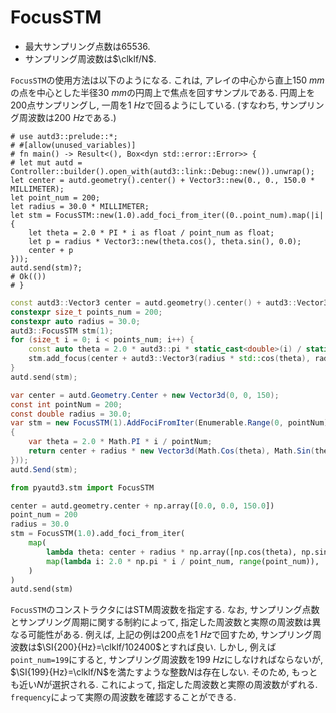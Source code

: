 # FocusSTM

- 最大サンプリング点数は$65536$.
- サンプリング周波数は$\clklf/N$.

`FocusSTM`の使用方法は以下のようになる.
これは, アレイの中心から直上$\SI{150}{mm}$の点を中心とした半径$\SI{30}{mm}$の円周上で焦点を回すサンプルである.
円周上を200点サンプリングし, 一周を$\SI{1}{Hz}$で回るようにしている. (すなわち, サンプリング周波数は$\SI{200}{Hz}$である.)

```rust,should_panic
# use autd3::prelude::*;
# #[allow(unused_variables)]
# fn main() -> Result<(), Box<dyn std::error::Error>> {
# let mut autd = Controller::builder().open_with(autd3::link::Debug::new()).unwrap();
let center = autd.geometry().center() + Vector3::new(0., 0., 150.0 * MILLIMETER);
let point_num = 200;
let radius = 30.0 * MILLIMETER;
let stm = FocusSTM::new(1.0).add_foci_from_iter((0..point_num).map(|i| {
    let theta = 2.0 * PI * i as float / point_num as float;
    let p = radius * Vector3::new(theta.cos(), theta.sin(), 0.0);
    center + p
}));
autd.send(stm)?;
# Ok(())
# }
```

```cpp
const autd3::Vector3 center = autd.geometry().center() + autd3::Vector3(0.0, 0.0, 150.0);
constexpr size_t points_num = 200;
constexpr auto radius = 30.0;
autd3::FocusSTM stm(1);
for (size_t i = 0; i < points_num; i++) {
    const auto theta = 2.0 * autd3::pi * static_cast<double>(i) / static_cast<double>(points_num);
    stm.add_focus(center + autd3::Vector3(radius * std::cos(theta), radius * std::sin(theta), 0));
}
autd.send(stm);
```

```cs
var center = autd.Geometry.Center + new Vector3d(0, 0, 150);
const int pointNum = 200;
const double radius = 30.0;
var stm = new FocusSTM(1).AddFociFromIter(Enumerable.Range(0, pointNum).Select(i =>
{
    var theta = 2.0 * Math.PI * i / pointNum;
    return center + radius * new Vector3d(Math.Cos(theta), Math.Sin(theta), 0);
}));
autd.Send(stm);
```

```python
from pyautd3.stm import FocusSTM

center = autd.geometry.center + np.array([0.0, 0.0, 150.0])
point_num = 200
radius = 30.0
stm = FocusSTM(1.0).add_foci_from_iter(
    map(
        lambda theta: center + radius * np.array([np.cos(theta), np.sin(theta), 0]),
        map(lambda i: 2.0 * np.pi * i / point_num, range(point_num)),
    )
)
autd.send(stm)
```

`FocusSTM`のコンストラクタにはSTM周波数を指定する.
なお, サンプリング点数とサンプリング周期に関する制約によって, 指定した周波数と実際の周波数は異なる可能性がある.
例えば, 上記の例は200点を$\SI{1}{Hz}$で回すため, サンプリング周波数は$\SI{200}{Hz}=\clklf/102400$とすれば良い.
しかし, 例えば`point_num=199`にすると, サンプリング周波数を$\SI{199}{Hz}$にしなければならないが, $\SI{199}{Hz}=\clklf/N$を満たすような整数$N$は存在しない.
そのため, もっとも近い$N$が選択される.
これによって, 指定した周波数と実際の周波数がずれる.
`frequency`によって実際の周波数を確認することができる.
